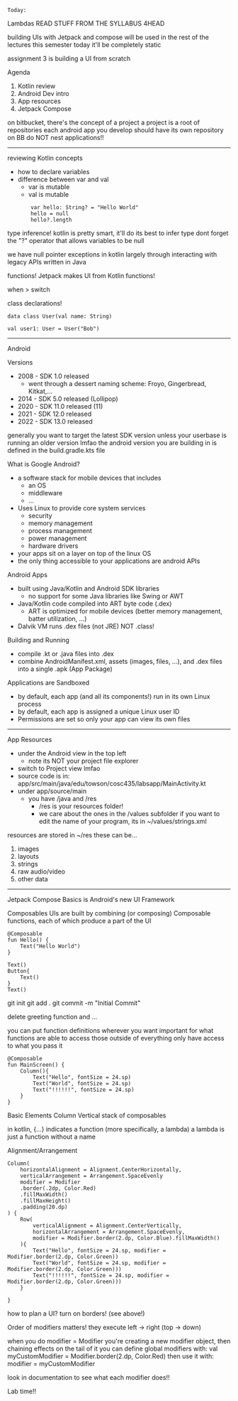 	Today:
Lambdas
	READ STUFF FROM THE SYLLABUS 4HEAD

building UIs with Jetpack and compose
	will be used in the rest of the lectures this semester
	today it'll be completely static

assignment 3 is building a UI from scratch

Agenda
1. Kotlin review
2. Android Dev intro
3. App resources
4. Jetpack Compose

on bitbucket, there's the concept of a project
	a project is a root of repositories
	each android app you develop should have its own repository on BB
	do NOT nest applications!!

------------
reviewing Kotlin concepts
- how to declare variables
- difference between var and val
	- var is mutable
	- val is mutable
	``` 
		var hello: String? = "Hello World"
		hello = null
		hello?.length
	```

type inference!
	kotlin is pretty smart, it'll do its best to infer type
	dont forget the "?" operator that allows variables to be null

we have null pointer exceptions in kotlin largely through interacting with legacy APIs written in Java

functions!
Jetpack makes UI from Kotlin functions!

when > switch

class declarations!
```
data class User(val name: String)

val user1: User = User("Bob")
```

--------------
Android

Versions
- 2008 - SDK 1.0 released
	- went through a dessert naming scheme: Froyo, Gingerbread, Kitkat,...
- 2014 - SDK 5.0 released (Lollipop)
- 2020 - SDK 11.0 released (11)
- 2021 - SDK 12.0 released
- 2022 - SDK 13.0 released

generally you want to target the latest SDK version
	unless your userbase is running an older version lmfao
the android version you are building in is defined in the build.gradle.kts file

What is Google Android?
- a software stack for mobile devices that includes
	- an OS
	- middleware
	- ...
- Uses Linux to provide core system services
	- security
	- memory management
	- process management
	- power management
	- hardware drivers
- your apps sit on a layer on top of the linux OS
- the only thing accessible to your applications are android APIs

Android Apps
- built using Java/Kotlin and Android SDK libraries
	- no support for some Java libraries like Swing or AWT
- Java/Kotlin code compiled into ART byte code (.dex)
	- ART is optimized for mobile devices (better memory management, batter utilization, ...)
- Dalvik VM runs .dex files (not JRE) NOT .class!

Building and Running
- compile .kt or .java files into .dex
- combine AndroidManifest.xml, assets (images, files, ...), and .dex files into a single .apk (App Package)

Applications are Sandboxed
- by default, each app (and all its components!) run in its own Linux process
- by default, each app is assigned a unique Linux user ID
- Permissions are set so only your app can view its own files

----------
App Resources
- under the Android view in the top left 
	- note its NOT your project file explorer
- switch to Project view lmfao
- source code is in:
	app/src/main/java/edu/towson/cosc435/labsapp/MainActivity.kt
- under app/source/main
	- you have /java and /res
		- /res is your resources folder!
		- we care about the ones in the /values subfolder
if you want to edit the name of your program, its in ~/values/strings.xml

resources are stored in ~/res
these can be...
1. images
2. layouts
3. strings
4. raw audio/video
5. other data

-------------
Jetpack Compose Basics
	is Android's new UI Framework

Composables
UIs are built by combining (or composing) Composable functions, each of which produce a part of the UI
```
@Composable
fun Hello() {
	Text("Hello World")
}
```

```
Text()
Button{
	Text()
}
Text()
```

git init
git add .
git commit -m "Initial Commit"

delete greeting function and ...

you can put function definitions wherever you want
	important for what functions are able to access
		those outside of everything only have access to what you pass it

```
@Composable
fun MainScreen() {
	Column(){
		Text("Hello", fontSize = 24.sp)
		Text("World", fontSize = 24.sp)
		Text("!!!!!!", fontSize = 24.sp)
	}
}
```

Basic Elements
	Column
		Vertical stack of composables

in kotlin, {...} indicates a function (more specifically, a lambda)
	a lambda is just a function without a name

Alignment/Arrangement
```
Column(
	horizontalAlignment = Alignment.CenterHorizontally,
	verticalArrangement = Arrangement.SpaceEvenly
	modifier = Modifier
	.border(.2dp, Color.Red)
	.fillMaxWidth()
	.fillMaxHeight()
	.padding(20.dp)
) {
	Row(
		verticalAlignment = Alignment.CenterVertically,
		horizontalArrangement = Arrangement.SpaceEvenly,
		modifier = Modifier.border(2.dp, Color.Blue).fillMaxWidth()
	){
		Text("Hello", fontSize = 24.sp, modifier = Modifier.border(2.dp, Color.Green))
		Text("World", fontSize = 24.sp, modifier = Modifier.border(2.dp, Color.Green)))
		Text("!!!!!!", fontSize = 24.sp, modifier = Modifier.border(2.dp, Color.Green)))
	}
	
}
```

how to plan a UI? turn on borders! (see above!)

Order of modifiers matters!
they execute left -> right (top -> down)

when you do 
	modifier = Modifier
you're creating a new modifier object, then chaining effects on the tail of it
you can define global modifiers with:
	val myCustomModifier = Modifier.border(2.dp, Color.Red)
then use it with:
	modifier = myCustomModifier


look in documentation to see what each modifier does!!


Lab time!!

